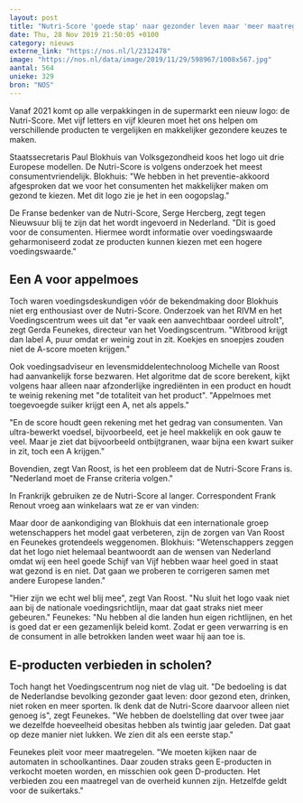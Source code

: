 ```yaml
---
layout: post
title: "Nutri-Score 'goede stap' naar gezonder leven maar 'meer maatregelen nodig'"
date: Thu, 28 Nov 2019 21:50:05 +0100
category: nieuws
externe_link: "https://nos.nl/l/2312478"
image: "https://nos.nl/data/image/2019/11/29/598967/1008x567.jpg"
aantal: 564
unieke: 329
bron: "NOS"
---
```


<p>Vanaf 2021 komt op alle verpakkingen in de supermarkt een nieuw logo: de Nutri-Score. Met vijf letters en vijf kleuren moet het ons helpen om verschillende producten te vergelijken en makkelijker gezondere keuzes te maken.</p>
<p>Staatssecretaris Paul Blokhuis van Volksgezondheid koos het logo uit drie Europese modellen. De Nutri-Score is volgens onderzoek het meest consumentvriendelijk. Blokhuis: "We hebben in het preventie-akkoord afgesproken dat we voor het consumenten het makkelijker maken om gezond te kiezen. Met dit logo zie je het in een oogopslag."</p>
<p>De Franse bedenker van de Nutri-Score, Serge Hercberg, zegt tegen Nieuwsuur blij te zijn dat het wordt ingevoerd in Nederland. "Dit is goed voor de consumenten. Hiermee wordt informatie over voedingswaarde geharmoniseerd zodat ze producten kunnen kiezen met een hogere voedingswaarde."</p>
<h2>Een A voor appelmoes</h2>
<p>Toch waren voedingsdeskundigen vóór de bekendmaking door Blokhuis niet erg enthousiast over de Nutri-Score. Onderzoek van het RIVM en het Voedingscentrum wees uit dat "er vaak een aanvechtbaar oordeel uitrolt", zegt Gerda Feunekes, directeur van het Voedingscentrum. "Witbrood krijgt dan label A, puur omdat er weinig zout in zit. Koekjes en snoepjes zouden niet de A-score moeten krijgen."</p>
<p>Ook voedingsadviseur en levensmiddelentechnoloog Michelle van Roost had aanvankelijk forse bezwaren. Het algoritme dat de score berekent, kijkt volgens haar alleen naar afzonderlijke ingrediënten in een product en houdt te weinig rekening met "de totaliteit van het product". "Appelmoes met toegevoegde suiker krijgt een A, net als appels."</p>
<p>"En de score houdt geen rekening met het gedrag van consumenten. Van ultra-bewerkt voedsel, bijvoorbeeld, eet je heel makkelijk en ook gauw te veel. Maar je ziet dat bijvoorbeeld ontbijtgranen, waar bijna een kwart suiker in zit, toch een A krijgen."</p>
<p>Bovendien, zegt Van Roost, is het een probleem dat de Nutri-Score Frans is. "Nederland moet de Franse criteria volgen."</p>
<p>In Frankrijk gebruiken ze de Nutri-Score al langer. Correspondent Frank Renout vroeg aan winkelaars wat ze er van vinden:</p>
<p>Maar door de aankondiging van Blokhuis dat een internationale groep wetenschappers het model gaat verbeteren, zijn de zorgen van Van Roost en Feunekes grotendeels weggenomen. Blokhuis: "Wetenschappers zeggen dat het logo niet helemaal beantwoordt aan de wensen van Nederland omdat wij een heel goede Schijf van Vijf hebben waar heel goed in staat wat gezond is en niet. Dat gaan we proberen te corrigeren samen met andere Europese landen."</p>
<p>"Hier zijn we echt wel blij mee", zegt Van Roost. "Nu sluit het logo vaak niet aan bij de nationale voedingsrichtlijn, maar dat gaat straks niet meer gebeuren." Feunekes: "Nu hebben al die landen hun eigen richtlijnen, en het is goed dat er een gezamenlijk beleid komt. Zodat er geen verwarring is en de consument in alle betrokken landen weet waar hij aan toe is.</p>
<h2>E-producten verbieden in scholen?</h2>
<p>Toch hangt het Voedingscentrum nog niet de vlag uit. "De bedoeling is dat de Nederlandse bevolking gezonder gaat leven: door gezond eten, drinken, niet roken en meer sporten. Ik denk dat de Nutri-Score daarvoor alleen niet genoeg is", zegt Feunekes. "We hebben de doelstelling dat over twee jaar we dezelfde hoeveelheid obesitas hebben als twintig jaar geleden. Dat gaat op deze manier niet lukken. We zien dit als een eerste stap."</p>
<p>Feunekes pleit voor meer maatregelen. "We moeten kijken naar de automaten in schoolkantines. Daar zouden straks geen E-producten in verkocht moeten worden, en misschien ook geen D-producten. Het verbieden zou een maatregel van de overheid kunnen zijn. Hetzelfde geldt voor de suikertaks."</p>
